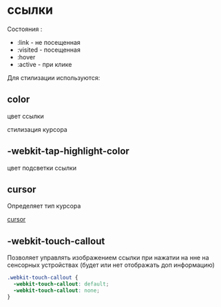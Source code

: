 # ссылки

Состояния :

- :link - не посещенная
- :visited - посещенная
- :hover
- :active - при клике

Для стилизации используются:

## color

цвет ссылки

стилизация курсора

## -webkit-tap-highlight-color

цвет подсветки ссылки

## cursor

Определяет тип курсора

[cursor](./user-elements.md#cursor)

## -webkit-touch-callout

Позволяет управлять изображением ссылки при нажатии на нне на сенсорных устройствах (будет или нет отображать доп информацию)

```scss
.webkit-touch-callout {
  -webkit-touch-callout: default;
  -webkit-touch-callout: none;
}
```
